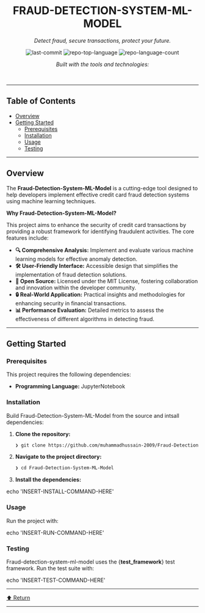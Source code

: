 <div id="top">

<!-- HEADER STYLE: CLASSIC -->
<div align="center">


# FRAUD-DETECTION-SYSTEM-ML-MODEL

<em>Detect fraud, secure transactions, protect your future.</em>

<!-- BADGES -->
<img src="https://img.shields.io/github/last-commit/muhammadhussain-2009/Fraud-Detection-System-ML-Model?style=flat&logo=git&logoColor=white&color=0080ff" alt="last-commit">
<img src="https://img.shields.io/github/languages/top/muhammadhussain-2009/Fraud-Detection-System-ML-Model?style=flat&color=0080ff" alt="repo-top-language">
<img src="https://img.shields.io/github/languages/count/muhammadhussain-2009/Fraud-Detection-System-ML-Model?style=flat&color=0080ff" alt="repo-language-count">

<em>Built with the tools and technologies:</em>


</div>
<br>

---

## Table of Contents

- [Overview](#overview)
- [Getting Started](#getting-started)
    - [Prerequisites](#prerequisites)
    - [Installation](#installation)
    - [Usage](#usage)
    - [Testing](#testing)

---

## Overview

The **Fraud-Detection-System-ML-Model** is a cutting-edge tool designed to help developers implement effective credit card fraud detection systems using machine learning techniques. 

**Why Fraud-Detection-System-ML-Model?**

This project aims to enhance the security of credit card transactions by providing a robust framework for identifying fraudulent activities. The core features include:

- **🔍 Comprehensive Analysis:** Implement and evaluate various machine learning models for effective anomaly detection.
- **🛠️ User-Friendly Interface:** Accessible design that simplifies the implementation of fraud detection solutions.
- **📜 Open Source:** Licensed under the MIT License, fostering collaboration and innovation within the developer community.
- **🔒 Real-World Application:** Practical insights and methodologies for enhancing security in financial transactions.
- **📊 Performance Evaluation:** Detailed metrics to assess the effectiveness of different algorithms in detecting fraud.

---

## Getting Started

### Prerequisites

This project requires the following dependencies:

- **Programming Language:** JupyterNotebook

### Installation

Build Fraud-Detection-System-ML-Model from the source and intsall dependencies:

1. **Clone the repository:**

    ```sh
    ❯ git clone https://github.com/muhammadhussain-2009/Fraud-Detection-System-ML-Model
    ```

2. **Navigate to the project directory:**

    ```sh
    ❯ cd Fraud-Detection-System-ML-Model
    ```

3. **Install the dependencies:**

echo 'INSERT-INSTALL-COMMAND-HERE'

### Usage

Run the project with:

echo 'INSERT-RUN-COMMAND-HERE'

### Testing

Fraud-detection-system-ml-model uses the {__test_framework__} test framework. Run the test suite with:

echo 'INSERT-TEST-COMMAND-HERE'

---

<div align="left"><a href="#top">⬆ Return</a></div>

---
